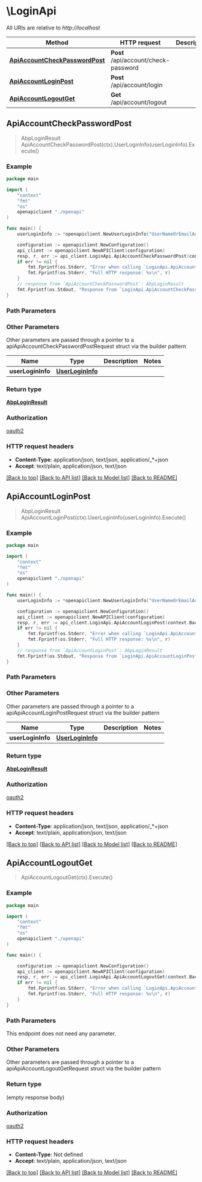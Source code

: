 # \LoginApi

All URIs are relative to *http://localhost*

Method | HTTP request | Description
------------- | ------------- | -------------
[**ApiAccountCheckPasswordPost**](LoginApi.md#ApiAccountCheckPasswordPost) | **Post** /api/account/check-password | 
[**ApiAccountLoginPost**](LoginApi.md#ApiAccountLoginPost) | **Post** /api/account/login | 
[**ApiAccountLogoutGet**](LoginApi.md#ApiAccountLogoutGet) | **Get** /api/account/logout | 



## ApiAccountCheckPasswordPost

> AbpLoginResult ApiAccountCheckPasswordPost(ctx).UserLoginInfo(userLoginInfo).Execute()



### Example

```go
package main

import (
    "context"
    "fmt"
    "os"
    openapiclient "./openapi"
)

func main() {
    userLoginInfo := *openapiclient.NewUserLoginInfo("UserNameOrEmailAddress_example", "Password_example") // UserLoginInfo |  (optional)

    configuration := openapiclient.NewConfiguration()
    api_client := openapiclient.NewAPIClient(configuration)
    resp, r, err := api_client.LoginApi.ApiAccountCheckPasswordPost(context.Background()).UserLoginInfo(userLoginInfo).Execute()
    if err != nil {
        fmt.Fprintf(os.Stderr, "Error when calling `LoginApi.ApiAccountCheckPasswordPost``: %v\n", err)
        fmt.Fprintf(os.Stderr, "Full HTTP response: %v\n", r)
    }
    // response from `ApiAccountCheckPasswordPost`: AbpLoginResult
    fmt.Fprintf(os.Stdout, "Response from `LoginApi.ApiAccountCheckPasswordPost`: %v\n", resp)
}
```

### Path Parameters



### Other Parameters

Other parameters are passed through a pointer to a apiApiAccountCheckPasswordPostRequest struct via the builder pattern


Name | Type | Description  | Notes
------------- | ------------- | ------------- | -------------
 **userLoginInfo** | [**UserLoginInfo**](UserLoginInfo.md) |  | 

### Return type

[**AbpLoginResult**](AbpLoginResult.md)

### Authorization

[oauth2](../README.md#oauth2)

### HTTP request headers

- **Content-Type**: application/json, text/json, application/_*+json
- **Accept**: text/plain, application/json, text/json

[[Back to top]](#) [[Back to API list]](../README.md#documentation-for-api-endpoints)
[[Back to Model list]](../README.md#documentation-for-models)
[[Back to README]](../README.md)


## ApiAccountLoginPost

> AbpLoginResult ApiAccountLoginPost(ctx).UserLoginInfo(userLoginInfo).Execute()



### Example

```go
package main

import (
    "context"
    "fmt"
    "os"
    openapiclient "./openapi"
)

func main() {
    userLoginInfo := *openapiclient.NewUserLoginInfo("UserNameOrEmailAddress_example", "Password_example") // UserLoginInfo |  (optional)

    configuration := openapiclient.NewConfiguration()
    api_client := openapiclient.NewAPIClient(configuration)
    resp, r, err := api_client.LoginApi.ApiAccountLoginPost(context.Background()).UserLoginInfo(userLoginInfo).Execute()
    if err != nil {
        fmt.Fprintf(os.Stderr, "Error when calling `LoginApi.ApiAccountLoginPost``: %v\n", err)
        fmt.Fprintf(os.Stderr, "Full HTTP response: %v\n", r)
    }
    // response from `ApiAccountLoginPost`: AbpLoginResult
    fmt.Fprintf(os.Stdout, "Response from `LoginApi.ApiAccountLoginPost`: %v\n", resp)
}
```

### Path Parameters



### Other Parameters

Other parameters are passed through a pointer to a apiApiAccountLoginPostRequest struct via the builder pattern


Name | Type | Description  | Notes
------------- | ------------- | ------------- | -------------
 **userLoginInfo** | [**UserLoginInfo**](UserLoginInfo.md) |  | 

### Return type

[**AbpLoginResult**](AbpLoginResult.md)

### Authorization

[oauth2](../README.md#oauth2)

### HTTP request headers

- **Content-Type**: application/json, text/json, application/_*+json
- **Accept**: text/plain, application/json, text/json

[[Back to top]](#) [[Back to API list]](../README.md#documentation-for-api-endpoints)
[[Back to Model list]](../README.md#documentation-for-models)
[[Back to README]](../README.md)


## ApiAccountLogoutGet

> ApiAccountLogoutGet(ctx).Execute()



### Example

```go
package main

import (
    "context"
    "fmt"
    "os"
    openapiclient "./openapi"
)

func main() {

    configuration := openapiclient.NewConfiguration()
    api_client := openapiclient.NewAPIClient(configuration)
    resp, r, err := api_client.LoginApi.ApiAccountLogoutGet(context.Background()).Execute()
    if err != nil {
        fmt.Fprintf(os.Stderr, "Error when calling `LoginApi.ApiAccountLogoutGet``: %v\n", err)
        fmt.Fprintf(os.Stderr, "Full HTTP response: %v\n", r)
    }
}
```

### Path Parameters

This endpoint does not need any parameter.

### Other Parameters

Other parameters are passed through a pointer to a apiApiAccountLogoutGetRequest struct via the builder pattern


### Return type

 (empty response body)

### Authorization

[oauth2](../README.md#oauth2)

### HTTP request headers

- **Content-Type**: Not defined
- **Accept**: text/plain, application/json, text/json

[[Back to top]](#) [[Back to API list]](../README.md#documentation-for-api-endpoints)
[[Back to Model list]](../README.md#documentation-for-models)
[[Back to README]](../README.md)

